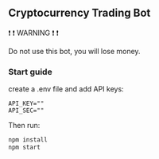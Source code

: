 ## Cryptocurrency Trading Bot

:exclamation: :exclamation: WARNING :exclamation: :exclamation:

Do not use this bot, you will lose money.


### Start guide

create a .env file and add API keys:

```
API_KEY=""
API_SEC=""
```

Then run:

```bash
npm install
npm start
```
